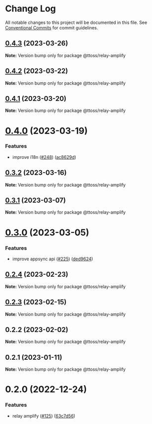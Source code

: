# Change Log

All notable changes to this project will be documented in this file.
See [Conventional Commits](https://conventionalcommits.org) for commit guidelines.

## [0.4.3](https://github.com/ttoss/ttoss/compare/@ttoss/relay-amplify@0.4.2...@ttoss/relay-amplify@0.4.3) (2023-03-26)

**Note:** Version bump only for package @ttoss/relay-amplify

## [0.4.2](https://github.com/ttoss/ttoss/compare/@ttoss/relay-amplify@0.4.1...@ttoss/relay-amplify@0.4.2) (2023-03-22)

**Note:** Version bump only for package @ttoss/relay-amplify

## [0.4.1](https://github.com/ttoss/ttoss/compare/@ttoss/relay-amplify@0.4.0...@ttoss/relay-amplify@0.4.1) (2023-03-20)

**Note:** Version bump only for package @ttoss/relay-amplify

# [0.4.0](https://github.com/ttoss/ttoss/compare/@ttoss/relay-amplify@0.3.2...@ttoss/relay-amplify@0.4.0) (2023-03-19)

### Features

- improve i18n ([#248](https://github.com/ttoss/ttoss/issues/248)) ([ac8629d](https://github.com/ttoss/ttoss/commit/ac8629d24c83076aa39f8bff5188ee74e1a4de9d))

## [0.3.2](https://github.com/ttoss/ttoss/compare/@ttoss/relay-amplify@0.3.1...@ttoss/relay-amplify@0.3.2) (2023-03-16)

**Note:** Version bump only for package @ttoss/relay-amplify

## [0.3.1](https://github.com/ttoss/ttoss/compare/@ttoss/relay-amplify@0.3.0...@ttoss/relay-amplify@0.3.1) (2023-03-07)

**Note:** Version bump only for package @ttoss/relay-amplify

# [0.3.0](https://github.com/ttoss/ttoss/compare/@ttoss/relay-amplify@0.2.4...@ttoss/relay-amplify@0.3.0) (2023-03-05)

### Features

- improve appsync api ([#225](https://github.com/ttoss/ttoss/issues/225)) ([ded9624](https://github.com/ttoss/ttoss/commit/ded96245b181e546e1bb66a612d1e6cb0768b1e3))

## [0.2.4](https://github.com/ttoss/ttoss/compare/@ttoss/relay-amplify@0.2.3...@ttoss/relay-amplify@0.2.4) (2023-02-23)

**Note:** Version bump only for package @ttoss/relay-amplify

## [0.2.3](https://github.com/ttoss/ttoss/compare/@ttoss/relay-amplify@0.2.2...@ttoss/relay-amplify@0.2.3) (2023-02-15)

**Note:** Version bump only for package @ttoss/relay-amplify

## 0.2.2 (2023-02-02)

**Note:** Version bump only for package @ttoss/relay-amplify

## 0.2.1 (2023-01-11)

**Note:** Version bump only for package @ttoss/relay-amplify

# 0.2.0 (2022-12-24)

### Features

- relay amplify ([#125](https://github.com/ttoss/ttoss/issues/125)) ([63c7d56](https://github.com/ttoss/ttoss/commit/63c7d56477ecf8c2285f079a9f3cc9764f9ecc92))
